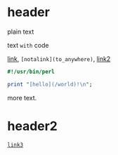 # header

plain text

text `with` code

[link](http://frew.co), `[notalink](to_anywhere)`, [link2](http://afoolishmanifesto.com)

```perl
#!/usr/bin/perl

print "[hello](/world)!\n";
```

more text.

# header2

[`link3`](/link3)
